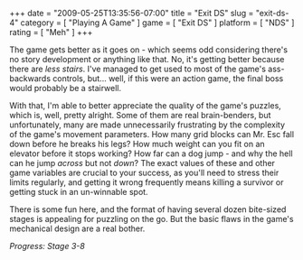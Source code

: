 +++
date = "2009-05-25T13:35:56-07:00"
title = "Exit DS"
slug = "exit-ds-4"
category = [ "Playing A Game" ]
game = [ "Exit DS" ]
platform = [ "NDS" ]
rating = [ "Meh" ]
+++

The game gets better as it goes on - which seems odd considering there's no story development or anything like that.  No, it's getting better because there are <i>less stairs</i>.  I've managed to get used to most of the game's ass-backwards controls, but... well, if this were an action game, the final boss would probably be a stairwell.

With that, I'm able to better appreciate the quality of the game's puzzles, which is, well, pretty alright.  Some of them are real brain-benders, but unfortunately, many are made unnecessarily frustrating by the complexity of the game's movement parameters.  How many grid blocks can Mr. Esc fall down before he breaks his legs?  How much weight can you fit on an elevator before it stops working?  How far can a dog jump - and why the hell can he jump <i>across</i> but not <i>down</i>?  The exact values of these and other game variables are crucial to your success, as you'll need to stress their limits regularly, and getting it wrong frequently means killing a survivor or getting stuck in an un-winnable spot.

There is some fun here, and the format of having several dozen bite-sized stages is appealing for puzzling on the go.  But the basic flaws in the game's mechanical design are a real bother.

<i>Progress: Stage 3-8</i>
